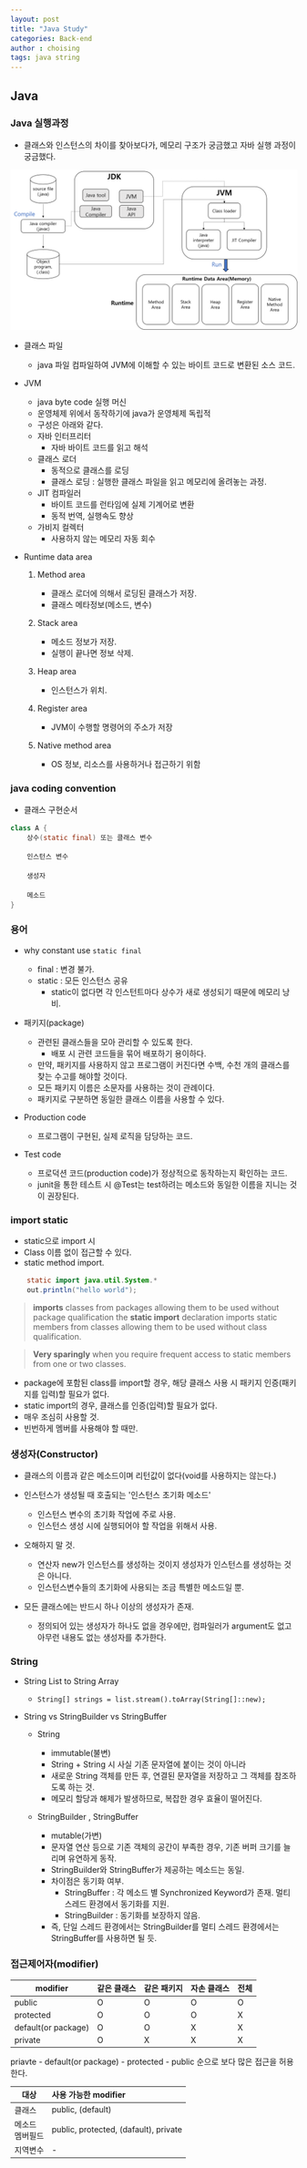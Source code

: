 ```yaml
---
layout: post
title: "Java Study"
categories: Back-end
author : choising
tags: java string
---
```


## Java

### Java 실행과정

- 클래스와 인스턴스의 차이를 찾아보다가, 메모리 구조가 궁금했고 자바 실행 과정이 궁금했다.

![java](https://github.com/Oraindrop/oraindrop.github.io/blob/master/assets/_img/javaruntime.png?raw=true)

- 클래스 파일
    - java 파일 컴파일하여 JVM에 이해할 수 있는 바이트 코드로 변환된 소스 코드.

- JVM
    - java byte code 실행 머신
    - 운영체제 위에서 동작하기에 java가 운영체제 독립적
    - 구성은 아래와 같다.
    - 자바 인터프리터
        - 자바 바이트 코드를 읽고 해석
    - 클래스 로더
        - 동적으로 클래스를 로딩
        - 클래스 로딩 : 실행한 클래스 파일을 읽고 메모리에 올려놓는 과정.        
    - JIT 컴파일러
        - 바이트 코드를 런타임에 실제 기계어로 변환
        - 동적 번역, 실행속도 향상
    - 가비지 컬렉터
        - 사용하지 않는 메모리 자동 회수

- Runtime data area

    1. Method area
        - 클래스 로더에 의해서 로딩된 클래스가 저장.
        - 클래스 메타정보(메소드, 변수)
        
    2. Stack area
        - 메소드 정보가 저장.
        - 실행이 끝나면 정보 삭제.

    3. Heap area
        - 인스턴스가 위치.

    4. Register area
        - JVM이 수행할 명령어의 주소가 저장

    5. Native method area
        - OS 정보, 리소스를 사용하거나 접근하기 위함

### java coding convention

- 클래스 구현순서

```java
class A {
    상수(static final) 또는 클래스 변수

    인스턴스 변수

    생성자

    메소드
}
```

### 용어

- why constant use `static final`
    - final : 변경 불가.
    - static : 모든 인스턴스 공유
        - static이 없다면 각 인스턴트마다 상수가 새로 생성되기 때문에 메모리 낭비.

- 패키지(package)
    - 관련된 클래스들을 모아 관리할 수 있도록 한다.
        - 배포 시 관련 코드들을 묶어 배포하기 용이하다.
    - 만약, 패키지를 사용하지 않고 프로그램이 커진다면 수백, 수천 개의 클래스를 찾는 수고를 해야할 것이다.
    - 모든 패키지 이름은 소문자를 사용하는 것이 관례이다.
    - 패키지로 구분하면 동일한 클래스 이름을 사용할 수 있다.

- Production code
    - 프로그램이 구현된, 실제 로직을 담당하는 코드.

- Test code
    - 프로덕션 코드(production code)가 정상적으로 동작하는지 확인하는 코드.
    - junit을 통한 테스트 시 @Test는 test하려는 메소드와 동일한 이름을 지니는 것이 권장된다.

### import static
- static으로 import 시
- Class 이름 없이 접근할 수 있다.
- static method import.

```java
    static import java.util.System.*
    out.println("hello world");
```

>**imports** classes from packages
>allowing them to be used without package qualification
>the **static import** declaration imports static members from classes 
>allowing them to be used without class qualification.

>**Very sparingly**
>when you require frequent access to static members from one or two classes. 

- package에 포함된 class를 import할 경우, 해당 클래스 사용 시 패키지 인증(패키지를 입력)할 필요가 없다.
- static import의 경우, 클래스를 인증(입력)할 필요가 없다.
- 매우 조심히 사용할 것.
- 빈번하게 멤버를 사용해야 할 때만.

### 생성자(Constructor)

- 클래스의 이름과 같은 메소드이며 리턴값이 없다(void를 사용하지는 않는다.)

- 인스턴스가 생성될 때 호출되는 '인스턴스 초기화 메소드'
    - 인스턴스 변수의 초기화 작업에 주로 사용.
    - 인스턴스 생성 시에 실행되어야 할 작업을 위해서 사용.

- 오해하지 말 것.
    - 연산자 new가 인스턴스를 생성하는 것이지 생성자가 인스턴스를 생성하는 것은 아니다.
    - 인스턴스변수들의 초기화에 사용되는 조금 특별한 메소드일 뿐.

- 모든 클래스에는 반드시 하나 이상의 생성자가 존재.
    - 정의되어 있는 생성자가 하나도 없을 경우에만, 컴파일러가 argument도 없고 아무런 내용도 없는 생성자를 추가한다.

### String

- String List to String Array
    - `String[] strings = list.stream().toArray(String[]::new);`

- String vs StringBuilder vs StringBuffer
    - String
        - immutable(불변)
        - String + String 시 사실 기존 문자열에 붙이는 것이 아니라
        - 새로운 String 객체를 만든 후, 연결된 문자열을 저장하고 그 객체를 참조하도록 하는 것.
        - 메모리 할당과 해제가 발생하므로, 복잡한 경우 효율이 떨어진다.

    - StringBuilder , StringBuffer
        - mutable(가변)
        - 문자열 연산 등으로 기존 객체의 공간이 부족한 경우, 기존 버퍼 크기를 늘리며 유연하게 동작.
        - StringBuilder와 StringBuffer가 제공하는 메소드는 동일.
        - 차이점은 동기화 여부.
            - StringBuffer : 각 메소드 별 Synchronized Keyword가 존재. 멀티스레드 환경에서 동기화를 지원.
            - StringBuilder : 동기화를 보장하지 않음.
        - 즉, 단일 스레드 환경에서는 StringBuilder를 멀티 스레드 환경에서는 StringBuffer를 사용하면 될 듯.

### 접근제어자(modifier)

modifier | 같은 클래스 | 같은 패키지 | 자손 클래스 | 전체
---|:---|:---|:---|:---
public | O | O | O | O
protected | O | O | O | X
default(or package) | O | O | X | X
private | O | X | X | X

priavte - default(or package) - protected - public 순으로 보다 많은 접근을 허용한다.

대상 | 사용 가능한 modifier 
---|:---
클래스 | public, (default)
메소드<br>멤버필드| public, protected, (dafault), private
지역변수 | -
